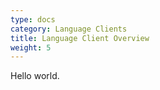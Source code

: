 ```yaml
---
type: docs
category: Language Clients
title: Language Client Overview
weight: 5
---
```


Hello world. 
